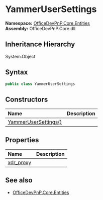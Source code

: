 # YammerUserSettings
**Namespace:** [OfficeDevPnP.Core.Entities](OfficeDevPnP.Core.Entities.md)  
**Assembly:** OfficeDevPnP.Core.dll  
## Inheritance Hierarchy
System.Object  

## Syntax
```C#
public class YammerUserSettings
```
## Constructors
|**Name**|**Description**|
|:-----|:-----|
| [YammerUserSettings()](OfficeDevPnP.Core.Entities.YammerUserSettings.ctor1.md) | 
## Properties
|**Name**|**Description**|
|:-----|:-----|
| [xdr_proxy](OfficeDevPnP.Core.Entities.YammerUserSettings.xdr_proxy.md) | 
## See also
- [OfficeDevPnP.Core.Entities](OfficeDevPnP.Core.Entities.md)
